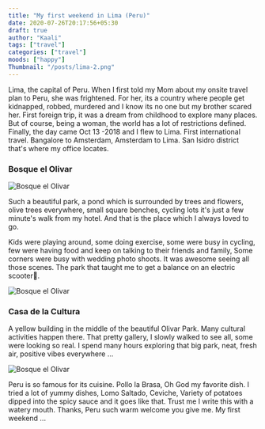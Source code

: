 ```yaml
---
title: "My first weekend in Lima (Peru)"
date: 2020-07-26T20:17:56+05:30
draft: true
author: "Kaali"
tags: ["travel"]
categories: ["travel"]
moods: ["happy"]
Thumbnail: "/posts/lima-2.png"
---
```


Lima, the capital of Peru. When I first told my Mom about my onsite travel plan to Peru, she was frightened. For her, its a country where people get kidnapped, robbed, murdered and I know its no one but my brother scared her. First foreign trip, it was a dream from childhood to explore many places. But of course, being a woman, the world has a lot of restrictions defined. Finally, the day came Oct 13 -2018 and I flew to Lima. First international travel. Bangalore to Amsterdam, Amsterdam to Lima. San Isidro district that's where my office locates.

### Bosque el Olivar

![Bosque el Olivar](/posts/lima-1.png)


Such a beautiful park, a pond which is surrounded by trees and flowers,  olive trees everywhere, small square benches, cycling lots it's just a few minute's walk from my hotel. And that is the place which I always loved to go. 

Kids were playing around, some doing exercise, some were busy in cycling, few were having food and keep on talking to their friends and family, Some corners were busy with wedding photo shoots. It was awesome seeing all those scenes. The park that taught me to get a balance on an electric scooter🛴.

![Bosque el Olivar](/posts/lima-2.png)

### Casa de la Cultura

A yellow building in the middle of the beautiful Olivar Park. Many cultural activities happen there. That pretty gallery, I slowly walked to see all, some were looking so real. I spend many hours exploring that big park, neat, fresh air, positive vibes everywhere ...

![Bosque el Olivar](/posts/lima-3.png)

Peru is so famous for its cuisine. Pollo la Brasa, Oh God my favorite dish. I tried a lot of yummy dishes, Lomo Saltado, Ceviche, Variety of potatoes dipped into the spicy sauce and it goes like that. Trust me I write this with a watery mouth. Thanks, Peru such warm welcome you give me. My first weekend ...
